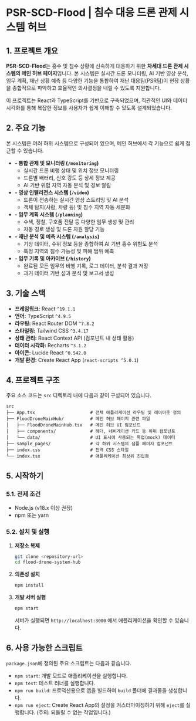 # PSR-SCD-Flood | 침수 대응 드론 관제 시스템 허브

## 1. 프로젝트 개요

**PSR-SCD-Flood**는 홍수 및 침수 상황에 신속하게 대응하기 위한 **차세대 드론 관제 시스템의 메인 허브 페이지**입니다. 본 시스템은 실시간 드론 모니터링, AI 기반 영상 분석, 임무 계획, 재난 상황 예측 등 다양한 기능을 통합하여 재난 대응팀(PSR팀)이 현장 상황을 종합적으로 파악하고 효율적인 의사결정을 내릴 수 있도록 지원합니다.

이 프로젝트는 React와 TypeScript를 기반으로 구축되었으며, 직관적인 UI와 데이터 시각화를 통해 복잡한 정보를 사용자가 쉽게 이해할 수 있도록 설계되었습니다.

## 2. 주요 기능

본 시스템은 여러 하위 시스템으로 구성되어 있으며, 메인 허브에서 각 기능으로 쉽게 접근할 수 있습니다.

- **- 통합 관제 및 모니터링 (`/monitoring`)**
  - 실시간 드론 비행 상태 및 위치 정보 모니터링
  - 드론별 배터리, 신호 강도 등 상세 정보 제공
  - AI 기반 위험 지역 자동 분석 및 경보 알림
- **- 영상 인텔리전스 시스템 (`/video`)**
  - 드론이 전송하는 실시간 영상 스트리밍 및 AI 분석
  - 객체 탐지(사람, 차량 등) 및 침수 지역 자동 세분화
- **- 임무 계획 시스템 (`/planning`)**
  - 수색, 정찰, 구호품 전달 등 다양한 임무 생성 및 관리
  - 자동 경로 생성 및 드론 자원 할당 기능
- **- 재난 분석 및 예측 시스템 (`/analysis`)**
  - 기상 데이터, 수위 정보 등을 종합하여 AI 기반 홍수 위험도 분석
  - 특정 지역의 침수 가능성 및 피해 범위 예측
- **- 임무 기록 및 아카이브 (`/history`)**
  - 완료된 모든 임무의 비행 기록, 로그 데이터, 분석 결과 저장
  - 과거 데이터 기반 성과 분석 및 보고서 생성

## 3. 기술 스택

- **프레임워크:** React `^19.1.1`
- **언어:** TypeScript `^4.9.5`
- **라우팅:** React Router DOM `^7.8.2`
- **스타일링:** Tailwind CSS `^3.4.17`
- **상태 관리:** React Context API (컴포넌트 내 상태 활용)
- **데이터 시각화:** Recharts `^3.1.2`
- **아이콘:** Lucide React `^0.542.0`
- **개발 환경:** Create React App (`react-scripts ^5.0.1`)

## 4. 프로젝트 구조

주요 소스 코드는 `src` 디렉토리 내에 다음과 같이 구성되어 있습니다.

```
src
├── App.tsx                     # 전체 애플리케이션 라우팅 및 레이아웃 정의
├── FloodDroneMainHub/          # 메인 허브 페이지 관련 파일
│   ├── FloodDroneMainHub.tsx   # 메인 허브 UI 컴포넌트
│   ├── components/             # 헤더, 네비게이션 카드 등 하위 컴포넌트
│   └── data/                   # UI 표시에 사용되는 목업(mock) 데이터
├── sample_pages/               # 각 하위 시스템의 샘플 페이지 컴포넌트
├── index.css                   # 전역 CSS 스타일
└── index.tsx                   # 애플리케이션 최상위 진입점
```

## 5. 시작하기

### 5.1. 전제 조건

- Node.js (v18.x 이상 권장)
- npm 또는 yarn

### 5.2. 설치 및 실행

1.  **저장소 복제**
    ```bash
    git clone <repository-url>
    cd flood-drone-system-hub
    ```

2.  **의존성 설치**
    ```bash
    npm install
    ```

3.  **개발 서버 실행**
    ```bash
    npm start
    ```
    서버가 실행되면 `http://localhost:3000` 에서 애플리케이션을 확인할 수 있습니다.

## 6. 사용 가능한 스크립트

`package.json`에 정의된 주요 스크립트는 다음과 같습니다.

-   `npm start`: 개발 모드로 애플리케이션을 실행합니다.
-   `npm test`: 테스트 러너를 실행합니다.
-   `npm run build`: 프로덕션용으로 앱을 빌드하여 `build` 폴더에 결과물을 생성합니다.
-   `npm run eject`: Create React App의 설정을 커스터마이징하기 위해 `eject`를 실행합니다. (주의: 되돌릴 수 없는 작업입니다.)